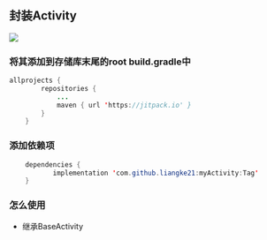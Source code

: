 ## 封装Activity
[![](https://jitpack.io/v/liangke21/myActivity.svg)](https://jitpack.io/#liangke21/myActivity)
### 将其添加到存储库末尾的root build.gradle中
```java
allprojects {
		repositories {
			...
			maven { url 'https://jitpack.io' }
		}
	}
```
### 添加依赖项
```java
	dependencies {
	       implementation 'com.github.liangke21:myActivity:Tag'
	}

```

### 怎么使用
 * 继承BaseActivity